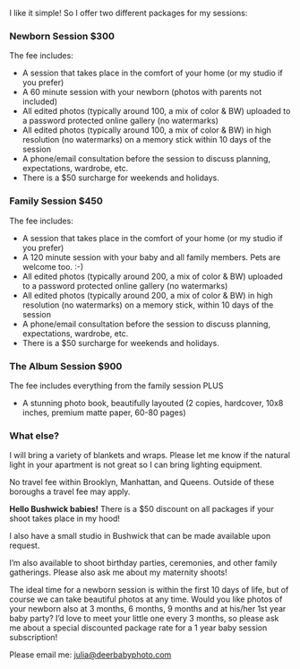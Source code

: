 I like it simple! So I offer two different packages for my sessions:


### **Newborn Session** $300

The fee includes:

- A session that takes place in the comfort of your home (or my studio if you prefer)
- A 60 minute session with your newborn (photos with parents not included)
- All edited photos (typically around 100, a mix of color & BW) uploaded to a password protected online gallery (no watermarks)
- All edited photos (typically around 100, a mix of color & BW) in high resolution (no watermarks) on a memory stick within 10 days of the session
- A phone/email consultation before the session to discuss planning, expectations, wardrobe, etc.
- There is a $50 surcharge for weekends and holidays.


### **Family Session** $450

The fee includes:

- A session that takes place in the comfort of your home (or my studio if you prefer)
- A 120 minute session with your baby and all family members. Pets are welcome too. :-)
- All edited photos (typically around 200, a mix of color & BW) uploaded to a password protected online gallery (no watermarks)
- All edited photos (typically around 200, a mix of color & BW) in high resolution (no watermarks) on a memory stick, within 10 days of the session
- A phone/email consultation before the session to discuss planning, expectations, wardrobe, etc. 
- There is a $50 surcharge for weekends and holidays.


### **The Album Session** $900

The fee includes everything from the family session PLUS

- A stunning photo book, beautifully layouted 
(2 copies, hardcover, 10x8 inches, premium matte paper, 60-80 pages)



### **What else?**

I will bring a variety of blankets and wraps. Please let me know if the natural light in your apartment is not great so I can bring lighting equipment. 

No travel fee within Brooklyn, Manhattan, and Queens.  Outside of these boroughs a travel fee may apply. 

**Hello Bushwick babies!** There is a $50 discount on all packages if your shoot takes place in my hood! 


 
I also have a small studio in Bushwick that can be made available upon request. 

I’m also available to shoot birthday parties, ceremonies, and other family gatherings. Please also ask me about my maternity shoots!

The ideal time for a newborn session is within the first 10 days of life, but of course we can take beautiful photos at any time.  Would you like photos of your newborn also at 3 months, 6 months, 9 months and at his/her 1st year baby party? I’d love to meet your little one every 3 months, so please ask me about a special discounted package rate for a 1 year baby session subscription!
 
Please email me: [julia@deerbabyphoto.com](mailto:julia@deerbabyphoto.com)
